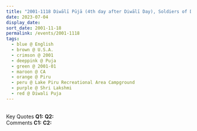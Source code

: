 ```yaml
---
title: "2001-1118 Diwālī Pūjā (4th day after Diwālī Day), Soldiers of Divine Power and Sahaja Yogi Is a Special Character of a Soldier Who Fights for the Truth, Lake Piru Recreational Area Campground, 4780 Piru Canyon Rd, Piru (87 kms NW of Los Angeles), CA, U.S.A."
date: 2023-07-04
display_date: 
sort_date: 2001-11-18
permalink: /events/2001-1118
tags:
  - blue @ English
  - brown @ U.S.A.
  - crimson @ 2001
  - deeppink @ Puja
  - green @ 2001-01
  - maroon @ CA
  - orange @ Piru
  - peru @ Lake Piru Recreational Area Campground
  - purple @ Shri Lakshmi
  - red @ Diwali Puja
---
```


<br>

<wave-list>
  <list-title color="DarkSeaGreen" width="55">Key Quotes</list-title>
  <list-item color="BlanchedAlmond" width="280"><b>Q1:</b> <i></i></list-item>
  <list-item color="Lavender" width="280"><b>Q2:</b> <i></i></list-item>
</wave-list>

<br>

<wave-list>
  <list-title color="DarkSeaGreen" width="55">Comments</list-title>
  <list-item color="BlanchedAlmond" width="280"><b>C1:</b> <i></i></list-item>
  <list-item color="Lavender" width="280"><b>C2:</b> <i></i></list-item>
</wave-list>